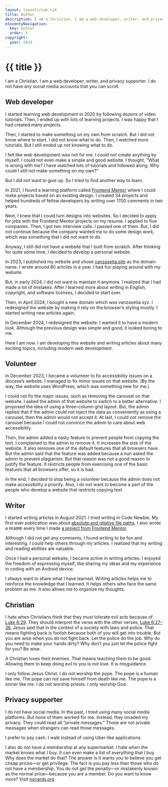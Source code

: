 ```yaml
---
layout: layouts/sub.njk
title: Author
description: I am a Christian. I am a web developer, writer, and privacy supporter. I do not have any social media accounts that you can scroll.
eleventyNavigation:
  key: Author
  order: 3
copyright:
  year: 2024
---
```


# {{ title }}

I am a Christian. I am a web developer, writer, and privacy supporter. I do not have any social media accounts that you can scroll.

## Web developer

I started learning web development in 2020 by following dozens of video tutorials. Then, I ended up with lots of learning projects. I was happy that I had created many projects.

Then, I started to make something on my own from scratch. But I did not know where to start. I did not know what to do. Then, I watched more tutorials. But I still ended up not knowing what to do.

I felt like web development was not for me. I could not create anything by myself. I could not even make a simple and good website. I thought, “What is wrong with me? I have watched lots of tutorials and followed along. Why could I still not make something on my own?”

But I did not want to give up. So I tried to find another way to learn.

In 2021, I found a learning platform called [Frontend Mentor](https://www.frontendmentor.io/profile/vanzasetia) where I could make projects based on an existing design. I created 34 projects and helped hundreds of fellow developers by writing over 1700 comments in two years.

Next, I knew that I could turn designs into websites. So I decided to apply for jobs with the Frontend Mentor projects on my resume. I applied to five companies. Then, I got two interview calls. I passed one of them. But, I did not continue because the company wanted me to do some design work, which was something that I did not want to do.

Anyway, I still did not have a website that I built from scratch. After thinking for quite some time, I decided to develop a personal website.

In 2023, I published my website and chose [vanzasetia.site](https://web.archive.org/web/20230328120141/https://vanzasetia.site/) as the domain name. I wrote around 80 articles in a year. I had fun playing around with my website.

But, in early 2024, I did not want to maintain it anymore. I realized that I had made a lot of mistakes. After I learned more about writing in English, copyright, and software licenses, I decided to start over.

Then, in April 2024, I bought a new domain which was vanzasetia.xyz. I redesigned the website by making it rely on the browser’s styling mostly. I started writing new articles again.

In December 2024, I redesigned the website. I wanted it to have a modern look. Although the previous design was simple and good, it looked boring to me.

Here I am now. I am developing this website and writing articles about many exciting topics, including modern web development.

## Volunteer

In December 2023, I became a volunteer to fix accessibility issues on a diocese’s website. I managed to fix minor issues on that website. (By the way, the website uses WordPress, which was something new for me.)

I could not fix the major issues, such as removing the carousel on that website. I asked the admin of that website to switch to a better alternative. I proposed the idea of using a three-column grid layout. But, the admin replied that if the admin could not inject the data as conveniently as using a carousel, then the admin would not accept it. At last, I could not remove the carousel because I could not convince the admin to care about web accessibility.

Then, the admin added a nasty feature to prevent people from copying the text. I complained to the admin to remove it. It increases the size of the website. It also removes one of the default features that all browsers have. But the admin said that the feature was added because a nun asked the admin to prevent plagiarism. But that reason was not a good reason to justify the feature. It restricts people from exercising one of the basic features that all browsers offer, so it is bad.

In the end, I decided to stop being a volunteer because the admin does not make accessibility a priority. Also, I do not want to become a part of the people who develop a website that restricts copying text.

## Writer

I started writing articles in August 2021. I tried writing in Code Newbie. My first ever publication was about [absolute and relative file paths](https://web.archive.org/web/20211022004113/https://community.codenewbie.org/vanzasetia/relative-vs-absolute-file-paths-4j1n). I also wrote a `README` every time I made [a project from Frontend Mentor](https://github.com/vanzasetia/designo-multi-page-website).

Although I did not get any comments, I found writing to be fun and interesting. I could help others through my articles. I realized that my writing and reading abilities are valuable.

Once I had a personal website, I became active in writing articles. I enjoyed the freedom of expressing myself, like sharing my ideas and my experience in coding with an Android device.

I always want to share what I have learned. Writing articles helps me to reinforce the knowledge that I learned. It helps others who face the same problem as me. It also allows me to organize my thoughts.

## Christian

I hate when Christians think that they must tolerate evil acts because of [Luke 6:29](https://www.biblegateway.com/passage/?search=Luke%206%3A29&version=NIV). They should interpret the verse with the other verses, [Luke 6:27–36](https://www.biblegateway.com/passage/?search=Luke%206:27-36&version=NIV). Jesus said that in the context of a society with laws and police. That means fighting back is foolish because both of you will get into trouble. But you are wise when you do not fight back. Let the police do the job. Why do you need to make your hands dirty? Why don’t you just let the police fight for you? Be wise.

A Christian loves their enemies. That means teaching them to be good. Allowing them to keep doing evil to you is not love. It is misguidance.

I only follow Jesus Christ. I do not worship the pope. The pope is a human like me. The pope can not save himself from death like me. The pope is a sinner like me. I do not worship priests. I only worship God.

## Privacy supporter

I do not have social media. In the past, I tried using many social media platforms. But none of them worked for me. Instead, they invaded my privacy. They could read all “private messages.” Those are not private messages when strangers can read those messages.

I prefer to pay cash. I walk instead of using Uber-like applications.

I also do not have a membership at any supermarket. I hate when the market knows what I buy. It can even make a list of everything that I buy. Why does the market do that? The answer is it wants you to believe you get cheap prices—or get privilege. The fact is you pay less than those who do not have a membership. You do not get the penalty—or mistakenly known as the normal price—because you are a member. Do you want to know more? Visit [nocards.org](https://web.archive.org/web/20161208204043/http://www.nocards.org/faq/faq_01.shtml)
